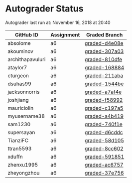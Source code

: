 # Autograder Status
Autograder last run at: November 16, 2018 at 20:40

| GitHub ID | Assignment | Graded Branch |
|-----------|------------|---------------|
| absolome | a6 | [graded-d4e08e](https://github.com/Fall2018COMP401-001/a6-absolome/tree/graded-d4e08e) | 
| akouminov | a6 | [graded-307a03](https://github.com/Fall2018COMP401-001/a6-akouminov/tree/graded-307a03) | 
| archithapavuluri | a6 | [graded-810dfe](https://github.com/Fall2018COMP401-001/a6-archithapavuluri/tree/graded-810dfe) | 
| ataylor7 | a6 | [graded-168884](https://github.com/Fall2018COMP401-001/a6-ataylor7/tree/graded-168884) | 
| cturgeon | a6 | [graded-211aba](https://github.com/Fall2018COMP401-001/a6-cturgeon/tree/graded-211aba) | 
| dsuhas99 | a6 | [graded-1544be](https://github.com/Fall2018COMP401-001/a6-dsuhas99/tree/graded-1544be) | 
| jacksonnorris | a6 | [graded-a7af4e](https://github.com/Fall2018COMP401-001/a6-jacksonnorris/tree/graded-a7af4e) | 
| joshjiang | a6 | [graded-f58992](https://github.com/Fall2018COMP401-001/a6-joshjiang/tree/graded-f58992) | 
| mauriciolin | a6 | [graded-c197a5](https://github.com/Fall2018COMP401-001/a6-mauriciolin/tree/graded-c197a5) | 
| myusername38 | a6 | [graded-a4b419](https://github.com/Fall2018COMP401-001/a6-myusername38/tree/graded-a4b419) | 
| sam1230 | a6 | [graded-740f1e](https://github.com/Fall2018COMP401-001/a6-sam1230/tree/graded-740f1e) | 
| supersayan | a6 | [graded-d6cddc](https://github.com/Fall2018COMP401-001/a6-supersayan/tree/graded-d6cddc) | 
| TianziFC | a6 | [graded-58d105](https://github.com/Fall2018COMP401-001/a6-TianziFC/tree/graded-58d105) | 
| ttran5593 | a6 | [graded-8cc602](https://github.com/Fall2018COMP401-001/a6-ttran5593/tree/graded-8cc602) | 
| xduffn | a6 | [graded-591851](https://github.com/Fall2018COMP401-001/a6-xduffn/tree/graded-591851) | 
| zhenxu1995 | a6 | [graded-ac6757](https://github.com/Fall2018COMP401-001/a6-zhenxu1995/tree/graded-ac6757) | 
| zheyongzhou | a6 | [graded-37e756](https://github.com/Fall2018COMP401-001/a6-zheyongzhou/tree/graded-37e756) | 
